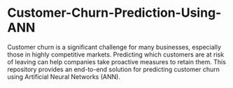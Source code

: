 # Customer-Churn-Prediction-Using-ANN
Customer churn is a significant challenge for many businesses, especially those in highly competitive markets. Predicting which customers are at risk of leaving can help companies take proactive measures to retain them. This repository provides an end-to-end solution for predicting customer churn using Artificial Neural Networks (ANN).
